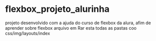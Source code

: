 # flexbox_projeto_alurinha
projeto desenvolvido com a ajuda do curso de flexbox da alura, afim de aprender sobre flexbox
arquivo em Rar esta todas as pastas coo css/img/layouts/index
